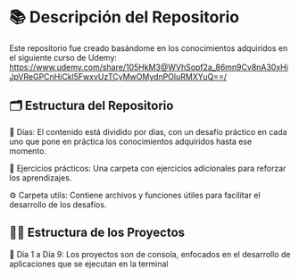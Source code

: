 # 📚 Descripción del Repositorio

Este repositorio fue creado basándome en los conocimientos adquiridos en el siguiente curso de Udemy: https://www.udemy.com/share/105HkM3@WVhSopf2a_86mn9Cv8nA30xHiJpVReGPCnHiCkl5FwxvUzTCyMwOMydnPOluRMXYuQ==/


## 🗂 Estructura del Repositorio

📅 Días: El contenido está dividido por días, con un desafío práctico en cada uno que pone en práctica los conocimientos adquiridos hasta ese momento.

📝 Ejercicios prácticos: Una carpeta con ejercicios adicionales para reforzar los aprendizajes.

⚙️ Carpeta utils: Contiene archivos y funciones útiles para facilitar el desarrollo de los desafíos.


## 👨‍💻 Estructura de los Proyectos

📆 Día 1 a Día 9: Los proyectos son de consola, enfocados en el desarrollo de aplicaciones que se ejecutan en la terminal
